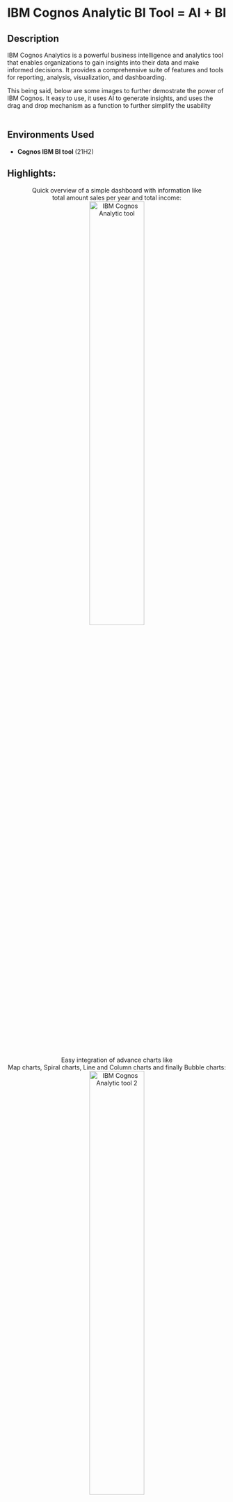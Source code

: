 <h1> IBM Cognos Analytic BI Tool =  AI + BI </h1>

<h2>Description</h2>

IBM Cognos Analytics is a powerful business intelligence and analytics tool that enables organizations to gain insights into their data and make informed decisions. It provides a comprehensive suite of features and tools for reporting, analysis, visualization, and dashboarding.<br/> 

This being said, below are some images to further demostrate the power of IBM Cognos. It easy to use, it uses AI to generate insights, and uses the drag and drop mechanism as a function to further simplify the usability<br/><br/>

<h2>Environments Used </h2>

- <b>Cognos IBM BI tool </b> (21H2)

<h2>Highlights:</h2>

<p align="center">
Quick overview of a simple dashboard with information like <br/>total amount sales per year and total income:<br/>
<img src="https://i.imgur.com/bjmFFgX.png" height="50%" width="50%" alt="IBM Cognos Analytic tool"/>
<br />
<br />
Easy integration of advance charts like <br/>Map charts, Spiral charts, Line and Column charts and finally Bubble charts:<br/>
<img src="https://i.imgur.com/ocAZnzi.png" height="50%" width="50%" alt="IBM Cognos Analytic tool 2"/>
<br />
<br />
With simple text, you can generate all of this using AI inside IBM's Cognos Analytics BI tool: <br/>
<img src="https://i.imgur.com/fFhe2RO.png" height="50%" width="50%" alt="IBM Cognos Analytic tool 3"/>
<br />
<br />

<h2>🌱 Certrifications:</h2>
- <b> Data Visualization & Dashboards w/ Cognos - [IBM] </b> 

</p>

<!--
 ```diff
- text in red
+ text in green
! text in orange
# text in gray
@@ text in purple (and bold)@@
```
--!>
